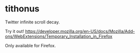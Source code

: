 # tithonus
Twitter infinite scroll decay.

Try it out!
https://developer.mozilla.org/en-US/docs/Mozilla/Add-ons/WebExtensions/Temporary_Installation_in_Firefox

Only available for Firefox.
